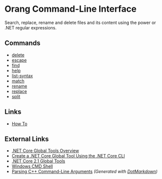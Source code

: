 ﻿# Orang Command\-Line Interface

Search, replace, rename and delete files and its content using the power or \.NET regular expressions\.

## Commands

* [delete](delete-command.md)
* [escape](escape-command.md)
* [find](find-command.md)
* [help](help-command.md)
* [list-syntax](list-syntax-command.md)
* [match](match-command.md)
* [rename](rename-command.md)
* [replace](replace-command.md)
* [split](split-command.md)

## Links

* [How To](HowTo.md)

## External Links

* [.NET Core Global Tools Overview](https://docs.microsoft.com/dotnet/core/tools/global-tools)
* [Create a .NET Core Global Tool Using the .NET Core CLI](https://docs.microsoft.com/dotnet/core/tools/global-tools-how-to-create)
* [.NET Core 2.1 Global Tools](https://natemcmaster.com/blog/2018/05/12/dotnet-global-tools/)
* [Windows CMD Shell](https://ss64.com/nt/syntax.html)
* [Parsing C++ Command-Line Arguments](https://docs.microsoft.com/cpp/cpp/parsing-cpp-command-line-arguments?view=vs-2019)
*\(Generated with [DotMarkdown](http://github.com/JosefPihrt/DotMarkdown)\)*
